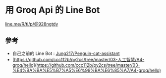 # 用 Groq Api 的 Line Bot

[line.me/R/ti/p/@928ngtdy](line.me/R/ti/p/@928ngtdy)

## 參考
* 自己之前的 Line Bot : [Jung217/Penguin-cat-assistant](https://github.com/Jung217/Penguin-cat-assistant)
* [https://github.com/ccc112b/py2cs/tree/master/03-人工智慧/A4-groq/hello](https://github.com/ccc112b/py2cs/tree/master/03-%E4%BA%BA%E5%B7%A5%E6%99%BA%E6%85%A7/A4-groq/hello)